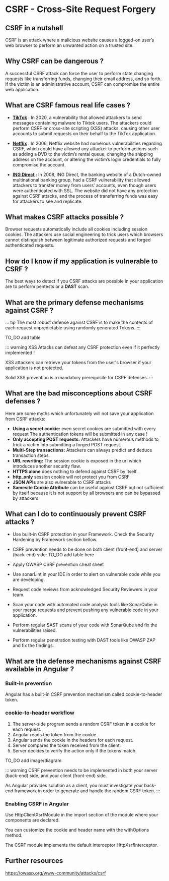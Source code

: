 # CSRF - Cross-Site Request Forgery

## CSRF in a nutshell

CSRF is an attack where a malicious website causes a logged-on user’s web browser to perform an unwanted action on a trusted site.

## Why CSRF can be dangerous ?

A successful CSRF attack can force the user to perform state changing requests like transferring funds, changing their email address, and so forth. If the victim is an administrative account, CSRF can compromise the entire web application.

## What are CSRF famous real life cases ?

- **[TikTok](https://www.zdnet.com/article/tiktok-patches-reflected-xss-bug-one-click-account-takeover-exploit/)** : In 2020, a vulnerability that allowed attackers to send messages containing malware to Tiktok users. The attackers could perform CSRF or cross-site scripting (XSS) attacks, causing other user accounts to submit requests on their behalf to the TikTok application.

- **[Netflix](https://appsecnotes.blogspot.com/2009/01/netflix-csrf-revisited.html
  )** : In 2006, Netflix website had numerous vulnerabilities regarding CSRF, which could have allowed any attacker to perform actions such as adding a DVD to the victim’s rental queue, changing the shipping address on the account, or altering the victim’s login credentials to fully compromise the account.
 
- **[ING Direct](https://people.eecs.berkeley.edu/~daw/teaching/cs261-f11/reading/csrf.pdf
  )** : In 2008, ING Direct, the banking website of a Dutch-owned multinational banking group, had a CSRF vulnerability that allowed attackers to transfer money from users’ accounts, even though users were authenticated with SSL. The website did not have any protection against CSRF attacks, and the process of transferring funds was easy for attackers to see and replicate. 

## What makes CSRF attacks possible ?

Browser requests automatically include all cookies including session cookies. The attackers use social engineering to trick users which browsers cannot distinguish between legitimate authorized requests and forged authenticated requests.

## How do I know if my application is vulnerable to CSRF ?

The best ways to detect if you CSRF attacks are possible in your application are to perform pentests or a **DAST** scan.

## What are the primary defense mechanisms against CSRF ?

::: tip
The most robust defense against CSRF is to make the contents of each request unpredictable using randomly generated Tokens. 
:::

TO_DO add table

::: warning
XSS Attacks can defeat any CSRF protection even if it perfectly implemented !

XSS attackers can retrieve your tokens from the user's browser if your application is not protected.

Solid XSS prevention is a mandatory prerequisite for CSRF defenses.
:::

## What are the bad misconceptions about CSRF defenses ?

Here are some myths which unfortunately will not save your application from CSRF attacks:

- **Using a secret cookie:** even secret cookies are submitted with every request The authentication tokens will be submitted in any case !
- **Only accepting POST requests:** Attackers have numerous methods to trick a victim into submitting a forged POST request.
- **Multi-Step transactions:** Attackers can always predict and deduce transaction steps.
- **URL rewriting:** The session cookie is exposed in the url which introduces another security flaw.
- **HTTPS alone** does nothing to defend against CSRF by itself.
- **http_only** session cookie will not protect you from CSRF
- **JSON APIs** are also vulnerable to CSRF attacks
- **Samesite Cookie Attribute** can be useful against CSRF but not sufficient by itself because it is not support by all browsers and can be bypassed by attackers.

## What can I do to continuously prevent CSRF attacks ?

- Use built-in CSRF protection in your Framework. Check the Security Hardening by Framework section bellow.
- CSRF prevention needs to be done on both client (front-end) and server (back-end) side:
 TO_DO add table here
  
- Apply OWASP CSRF prevention cheat sheet
- Use sonarLint in your IDE in order to alert on vulnerable code while you are developing. 
  
- Request code reviews from acknowledged Security Reviewers in your team.
  
- Scan your code with automated code analysis tools like SonarQube in your merge requests and prevent pushing any vulnerable code in your application.
  
- Perform regular SAST scans of your code with SonarQube and fix the vulnerabilities raised.
  
- Perform regular penetration testing with DAST tools like OWASP ZAP and fix the findings.

## What are the defense mechanisms against CSRF available in Angular ?

### Built-in prevention

Angular has a built-in CSRF prevention mechanism called cookie-to-header token.

### cookie-to-header workflow

1. The server-side program sends a random CSRF token in a cookie for each request.
2. Angular reads the token from the cookie.
3. Angular sends the cookie in the headers for each request.
4. Server compares the token received from the client.
5. Server decides to verify the action only if the tokens match.

 TO_DO add image/diagram
   
::: warning
CSRF prevention needs to be implemented in both your server (back-end) side, and your client (front-end) side.

As Angular provides solution as a client, you must investigate your back-end framework in order to generate and handle the random CSRF token.
:::

### Enabling CSRF in Angular

Use HttpClientXsrfModule in the import section of the module where your components are declared.

You can customize the cookie and header name with the withOptions method.

The CSRF module implements the default interceptor HttpXsrfInterceptor.

## Further resources

https://owasp.org/www-community/attacks/csrf